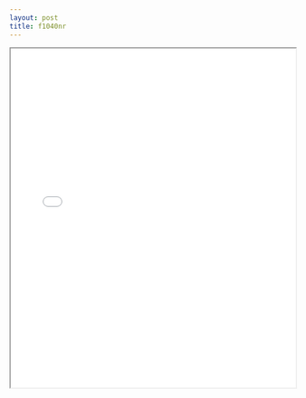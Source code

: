 ```yaml
---
layout: post
title: f1040nr
---
```


<div class="pdf-container">
<iframe src="/ea/assets/pdfs/forms/f1040nr.pdf" height="600" width="100%" allowFullScreen="true"></iframe>
</div>

